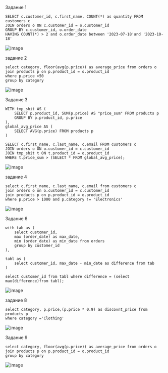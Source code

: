  Задание 1
 ```
 SELECT c.customer_id, c.first_name, COUNT(*) as quantity FROM customers c
 JOIN orders o ON c.customer_id = o.customer_id
 GROUP BY c.customer_id, o.order_date
 HAVING COUNT(*) > 2 and o.order_date between '2023-07-18'and '2023-10-18'
 ```
![image](https://github.com/david371k/7.09.23/assets/144510921/28965a23-520d-4fee-b81d-259a50527057)

задание 2
```
select category, floor(avg(p.price)) as average_price from orders o
join products p on p.product_id = o.product_id
where p.price >50
group by category
```
![image](https://github.com/david371k/7.09.23/assets/144510921/4450ba16-f019-45ab-80ae-edb2998be6aa)

Задание 3
```
WITH tmp_shit AS (
	SELECT p.product_id, SUM(p.price) AS "price_sum" FROM products p
	GROUP BY p.product_id, p.price
),
global_avg_price AS (
	SELECT AVG(p.price) FROM products p
)

SELECT c.first_name, c.last_name, c.email FROM customers c
JOIN orders o ON o.customer_id = c.customer_id
JOIN tmp_shit t ON t.product_id = o.product_id
WHERE t.price_sum > (SELECT * FROM global_avg_price);
```
![image](https://github.com/david371k/7.09.23/assets/144510921/917b8c14-e88b-4c39-b1b0-3e89bcded9a6)


задание 4
```
select c.first_name, c.last_name, c.email from customers c
join orders o on o.customer_id = c.customer_id
join products p on p.product_id = o.product_id
where p.price > 1000 and p.category != 'Electronics'
```
![image](https://github.com/david371k/7.09.23/assets/144510921/b1ddebe7-d761-48b8-9fd4-1eb6e04d73a7)


Задание 6
```
with tab as (
	select customer_id,
	max (order_date) as max_date,
	min (order_date) as min_date from orders
	group by customer_id
),

tabl as (
	select customer_id, max_date - min_date as difference from tab
)

select customer_id from tabl where difference = (select max(difference)from tabl);
```
![image](https://github.com/david371k/7.09.23/assets/144510921/35545089-ece9-41a9-9dc9-32136644a88a)




задание 8
```
select category, p.price,(p.price * 0.9) as discovnt_price from products p
where category ='Clothing'
```
![image](https://github.com/david371k/7.09.23/assets/144510921/2d97c1ee-2a1b-4ecf-8d0c-22719ebe6918)


Задание 9
```
select category, floor(avg(p.price)) as average_price from orders o
join products p on p.product_id = o.product_id
group by category
````
![image](https://github.com/david371k/7.09.23/assets/144510921/ffc7b73a-40db-4322-9927-15a0be4bcf93)


